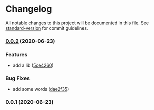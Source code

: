# Changelog

All notable changes to this project will be documented in this file. See [standard-version](https://github.com/conventional-changelog/standard-version) for commit guidelines.

### [0.0.2](https://github.com/watertea/angularversion/compare/v0.0.1...v0.0.2) (2020-06-23)


### Features

* add a lib ([5ce4260](https://github.com/watertea/angularversion/commit/5ce4260f5a2cf5dce1e2ea46d368c92eda8d9e47))


### Bug Fixes

* add some words ([dae2f35](https://github.com/watertea/angularversion/commit/dae2f3513dccd93ba90cb49eccb0629562e0f3af))

### 0.0.1 (2020-06-23)
